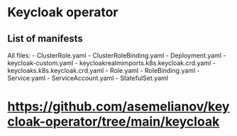 # Keycloak operator

## List of manifests

All files:
    - ClusterRole.yaml
    - ClusterRoleBinding.yaml
    - Deployment.yaml
    - keycloak-custom.yaml
    - keycloakrealmimports.k8s.keycloak.crd.yaml
    - keycloaks.k8s.keycloak.crd.yaml
    - Role.yaml
    - RoleBinding.yaml
    - Service.yaml
    - ServiceAccount.yaml
    - StatefulSet.yaml

# https://github.com/asemelianov/keycloak-operator/tree/main/keycloak